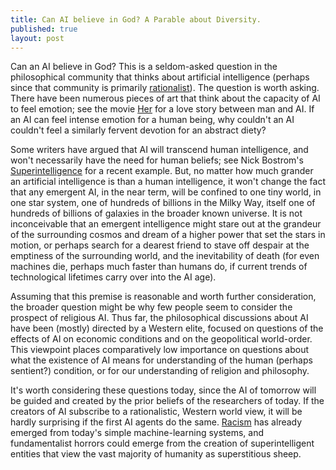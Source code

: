 ```yaml
---
title: Can AI believe in God? A Parable about Diversity.
published: true
layout: post
---
```

Can an AI believe in God? This is a seldom-asked question in the philosophical community that thinks about artificial intelligence (perhaps since that community is primarily [rationalist](http://lesswrong.com/)). The question is worth asking. There have been numerous pieces of art that think about the capacity of AI to feel emotion; see the movie [Her](https://en.wikipedia.org/wiki/Her_(film)) for a love story between man and AI. If an AI can feel intense emotion for a human being, why couldn't an AI couldn't feel a similarly fervent devotion for an abstract diety?

Some writers have argued that AI will transcend human intelligence, and won't necessarily have the need for human beliefs; see Nick Bostrom's [Superintelligence](https://en.wikipedia.org/wiki/Superintelligence:_Paths,_Dangers,_Strategies) for a recent example. But, no matter how much grander an artificial intelligence is than a human intelligence, it won't change the fact that any emergent AI, in the near term, will be confined to one tiny world, in one star system, one of hundreds of billions in the Milky Way, itself one of hundreds of billions of galaxies in the broader known universe. It is not inconceivable that an emergent intelligence might stare out at the grandeur of the surrounding cosmos and dream of a higher power that set the stars in motion, or perhaps search for a dearest friend to stave off despair at the emptiness of the surrounding world, and the inevitability of death (for even machines die, perhaps much faster than humans do, if current trends of technological lifetimes carry over into the AI age).

Assuming that this premise is reasonable and worth further consideration, the broader question might be why few people seem to consider the prospect of religious AI. Thus far, the philosophical discussions about AI have been (mostly) directed by a Western elite, focused on questions of the effects of AI on economic conditions and on the geopolitical world-order. This viewpoint places comparatively low importance on questions about what the existence of AI means for understanding of the human (perhaps sentient?) condition, or for our understanding of religion and philosophy.

It's worth considering these questions today, since the AI of tomorrow will be guided and created by the prior beliefs of the researchers of today. If the creators of AI subscribe to a rationalistic, Western world view, it will be hardly surprising if the first AI agents do the same. [Racism](http://www.nytimes.com/2016/06/26/opinion/sunday/artificial-intelligences-white-guy-problem.html) has already emerged from today's simple machine-learning systems, and fundamentalist horrors could emerge from the creation of superintelligent entities that view the vast majority of humanity as superstitious sheep.
